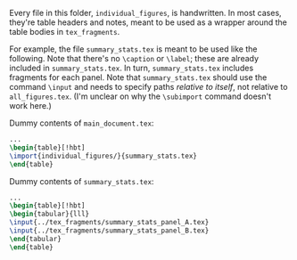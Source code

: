 Every file in this folder, `individual_figures`, is handwritten.
In most cases, they're table headers and notes, meant to be used as a wrapper around the table bodies in `tex_fragments`.

For example, the file `summary_stats.tex` is meant to be used like the following.
Note that there's no `\caption` or `\label`; these are already included in `summary_stats.tex`.
In turn, `summary_stats.tex` includes fragments for each panel.
Note that `summary_stats.tex` should use the command `\input` and needs to specify paths *relative to itself*, not relative to `all_figures.tex`.
(I'm unclear on why the `\subimport` command doesn't work here.)

Dummy contents of `main_document.tex`:
```latex
...
\begin{table}[!hbt]
\import{individual_figures/}{summary_stats.tex}
\end{table}
```

Dummy contents of `summary_stats.tex`:
```latex
...
\begin{table}[!hbt]
\begin{tabular}{lll}
\input{../tex_fragments/summary_stats_panel_A.tex}
\input{../tex_fragments/summary_stats_panel_B.tex}
\end{tabular}
\end{table}
```

